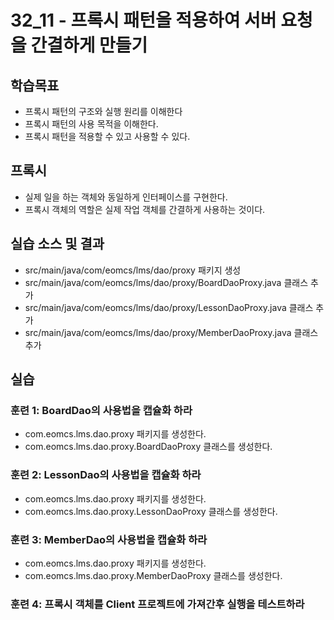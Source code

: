 # 32_11 - 프록시 패턴을 적용하여 서버 요청을 간결하게 만들기

## 학습목표

- 프록시 패턴의 구조와 실행 원리를 이해한다
- 프록시 패턴의 사용 목적을 이해한다.
- 프록시 패턴을 적용할 수 있고 사용할 수 있다.

## 프록시
- 실제 일을 하는 객체와 동일하게 인터페이스를 구현한다.
- 프록시 객체의 역할은 실제 작업 객체를 간결하게 사용하는 것이다.

## 실습 소스 및 결과

- src/main/java/com/eomcs/lms/dao/proxy 패키지 생성
- src/main/java/com/eomcs/lms/dao/proxy/BoardDaoProxy.java 클래스 추가
- src/main/java/com/eomcs/lms/dao/proxy/LessonDaoProxy.java 클래스 추가
- src/main/java/com/eomcs/lms/dao/proxy/MemberDaoProxy.java 클래스 추가


## 실습  

### 훈련 1: BoardDao의 사용법을 캡슐화 하라

- com.eomcs.lms.dao.proxy 패키지를 생성한다.
- com.eomcs.lms.dao.proxy.BoardDaoProxy 클래스를 생성한다.

### 훈련 2: LessonDao의 사용법을 캡슐화 하라

- com.eomcs.lms.dao.proxy 패키지를 생성한다.
- com.eomcs.lms.dao.proxy.LessonDaoProxy 클래스를 생성한다.

### 훈련 3: MemberDao의 사용법을 캡슐화 하라

- com.eomcs.lms.dao.proxy 패키지를 생성한다.
- com.eomcs.lms.dao.proxy.MemberDaoProxy 클래스를 생성한다.

### 훈련 4: 프록시 객체를 Client 프로젝트에 가져간후 실행을 테스트하라

